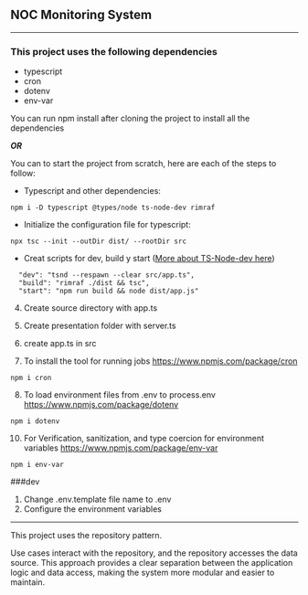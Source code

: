 
## NOC Monitoring System
***
### This project uses the following dependencies

  - typescript
  - cron
  - dotenv
  - env-var

You can run npm install after cloning the project to install all the dependencies 

***OR***

You can to start the project from scratch, here are each of the steps to follow:

  - Typescript and other dependencies: 
```
npm i -D typescript @types/node ts-node-dev rimraf
```
- Initialize the configuration file for typescript:
```
npx tsc --init --outDir dist/ --rootDir src
```
- Creat scripts for dev, build y start ([More about TS-Node-dev here](https://www.npmjs.com/package/ts-node-dev))
```
  "dev": "tsnd --respawn --clear src/app.ts",
  "build": "rimraf ./dist && tsc",
  "start": "npm run build && node dist/app.js"
```

4. Create source directory with app.ts

5. Create presentation folder with server.ts

6. create app.ts in src

7. To install the tool for running jobs https://www.npmjs.com/package/cron 
```
npm i cron 
```

8. To load environment files from .env to process.env https://www.npmjs.com/package/dotenv 
```
npm i dotenv 
```

10. For Verification, sanitization, and type coercion for environment variables https://www.npmjs.com/package/env-var
```
npm i env-var  
```

###dev 
1. Change .env.template file name to .env
2. Configure the environment variables

***
This project uses the repository pattern.

Use cases interact with the repository, and the repository accesses the data source. This approach provides a clear separation between the application logic and data access, making the system more modular and easier to maintain.


